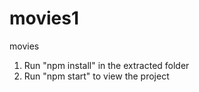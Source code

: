 # movies1
movies
1) Run "npm install" in the extracted folder
2) Run "npm start" to view the project
